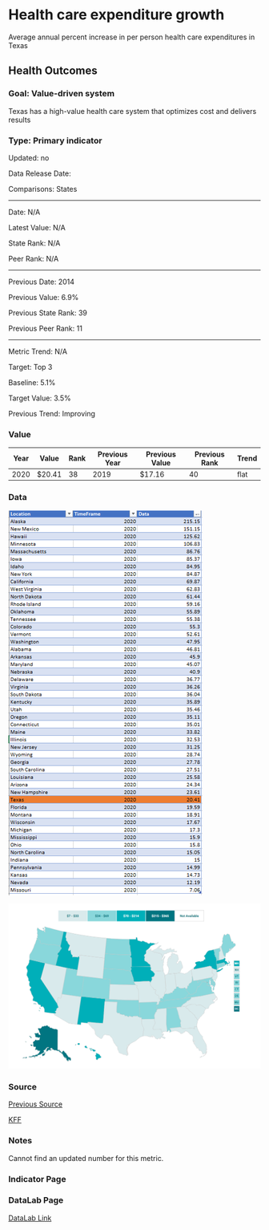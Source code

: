 # Health care expenditure growth

Average annual percent increase in per person health care expenditures in Texas

## Health Outcomes

### Goal: Value-driven system

Texas has a high-value health care system that optimizes cost and delivers results

### Type: Primary indicator

Updated: no

Data Release Date: 

Comparisons: States

----

Date: N/A

Latest Value: N/A

State Rank: N/A

Peer Rank: N/A

----

Previous Date:  2014

Previous Value: 6.9%

Previous State Rank: 39

Previous Peer Rank: 11


----
Metric Trend: N/A

Target: Top 3

Baseline: 5.1%

Target Value: 3.5%

Previous Trend: Improving



### Value

|Year         |  Value      | Rank        | Previous Year| Previous Value | Previous Rank  | Trend| 
| ----------- | ----------- | ----------- | ----------- | ----------- | ----------- | -----------|
|    2020     |   $20.41    |     38      |    2019     |      $17.16    |      40    |   flat     |

### Data

![data](./images/data_percapita.PNG)

![map](./images/map_percapita.PNG)

### Source

[Previous Source](https://www.cms.gov/Research-Statistics-Data-and-Systems/Statistics-Trends-and-Reports/NationalHealthExpendData/NationalHealthAccountsStateHealthAccountsResidence)


<!-- [Shadac](http://statehealthcompare.shadac.org/map/117/per-person-state-public-health-funding#a/32/154) -->

[KFF](https://www.kff.org/other/state-indicator/average-annual-percent-growth-in-health-care-expenditures-by-state-of-residence/?currentTimeframe=0&sortModel=%7B%22colId%22:%22Location%22,%22sort%22:%22asc%22%7D)



### Notes

Cannot find an updated number for this metric.


### Indicator Page


### DataLab Page

[DataLab Link](https://datalab.texas2036.org/korfwfb/per-capita-health-care-and-health-insurance-spendings-in-us?accesskey=tllvbld)
